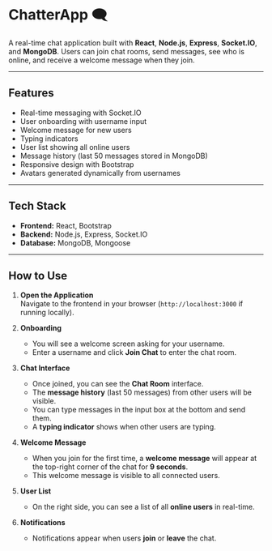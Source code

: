 # ChatterApp 🗨️

A real-time chat application built with **React**, **Node.js**, **Express**, **Socket.IO**, and **MongoDB**. Users can join chat rooms, send messages, see who is online, and receive a welcome message when they join.

---

## Features

- Real-time messaging with Socket.IO
- User onboarding with username input
- Welcome message for new users
- Typing indicators
- User list showing all online users
- Message history (last 50 messages stored in MongoDB)
- Responsive design with Bootstrap
- Avatars generated dynamically from usernames

---

## Tech Stack

- **Frontend:** React, Bootstrap
- **Backend:** Node.js, Express, Socket.IO
- **Database:** MongoDB, Mongoose

---

## How to Use

1. **Open the Application**  
   Navigate to the frontend in your browser (`http://localhost:3000` if running locally).

2. **Onboarding**  
   - You will see a welcome screen asking for your username.  
   - Enter a username and click **Join Chat** to enter the chat room.

3. **Chat Interface**  
   - Once joined, you can see the **Chat Room** interface.  
   - The **message history** (last 50 messages) from other users will be visible.  
   - You can type messages in the input box at the bottom and send them.  
   - A **typing indicator** shows when other users are typing.  

4. **Welcome Message**  
   - When you join for the first time, a **welcome message** will appear at the top-right corner of the chat for **9 seconds**.  
   - This welcome message is visible to all connected users.

5. **User List**  
   - On the right side, you can see a list of all **online users** in real-time.  

6. **Notifications**  
   - Notifications appear when users **join** or **leave** the chat.  


